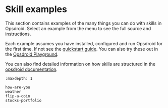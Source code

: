 # Skill examples

This section contains examples of the many things you can do with skills in Opsdroid. Select an example from the menu to see the full source and instructions.

Each example assumes you have installed, configured and run Opsdroid for the first time. If not see the [quickstart guide](../quickstart.md). You can also try these out in the [Opsdroid Playground](https://playground.opsdroid.dev).

You can also find detailed information on how skills are structured in the [opsdroid documentation](../skills/index.md).

```{toctree}
:maxdepth: 1

how-are-you
weather
flip-a-coin
stocks-portfolio
```

